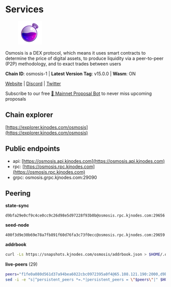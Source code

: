 # Services

<figure><img src="https://raw.githubusercontent.com/kj89/cosmos-images/main/logos/osmosis.png" alt=""><figcaption></figcaption></figure>

Osmosis is a DEX protocol, which means it uses smart contracts  to determine the price of digital assets, to produce liquidity  via a peer-to-peer (P2P) methodology, and to exact trades between users

**Chain ID**: osmosis-1 | **Latest Version Tag**: v15.0.0 | **Wasm**: ON

[Website](https://osmosis.zone) | [Discord](https://discord.gg/osmosis) | [Twitter](https://twitter.com/osmosiszone)



Subscribe to our free [🤖 Mainnet Proposal Bot](https://t.me/kjnodes_proposal_bot) to never miss upcoming proposals


## Chain explorer
[https://explorer.kjnodes.com/osmosis](https://explorer.kjnodes.com/osmosis)

## Public endpoints

* api: [https://osmosis.api.kjnodes.com](https://osmosis.api.kjnodes.com)
* rpc: [https://osmosis.rpc.kjnodes.com](https://osmosis.rpc.kjnodes.com)
* grpc: osmosis.grpc.kjnodes.com:29090

## Peering

**state-sync**

```text
d9bfa29e0cf9c4ce0cc9c26d98e5d97228f93b0b@osmosis.rpc.kjnodes.com:29656
```

**seed-node**

```text
400f3d9e30b69e78a7fb891f60d76fa3c73f0ecc@osmosis.rpc.kjnodes.com:29659
```

**addrbook**
```bash
curl -Ls https://snapshots.kjnodes.com/osmosis/addrbook.json > $HOME/.osmosisd/config/addrbook.json
```

**live-peers** (29)
```bash
peers="f1fe0a080d561d37a94bea6022cbc0972395a0f4@65.108.121.190:2000,d9bfa29e0cf9c4ce0cc9c26d98e5d97228f93b0b@65.109.88.38:29656,50d2c6d6ef06cec7167cb2588636ae3593f575a5@86.111.48.150:26656,0419c998d6aac0afdb05808ad9a935670248e209@65.108.204.56:26656,ac2fbcb5de633d136a942c28c3049e3edbc6e69a@85.239.233.61:2000,af678c610cf37bf5d443efdba7ac1354f104415c@137.184.9.18:32644,c879d94349a7be8168166250c084c68698a1d18d@45.32.181.106:26656,bfcbd83f2ecfc2e839b246a001e355079e66f0fd@24.199.110.108:30799,9f2df25f380a7e67a92c3dc5e7c33c08555b30dc@5.9.108.19:26656,253bc0e57f48cb4f70493e6109b756208e20e8fe@135.181.171.121:26656,b6ec9c7284b45eb912b01c192f7ffd8ef7508ec7@51.81.123.33:26656,b212d5740b2e11e54f56b072dc13b6134650cfb5@169.155.169.71:26656,807eda3abecff79df294d127cf58d6d5e07393ee@67.209.54.21:26656,af4b2624a7e95c52a9feaa812287a95696e04fa3@213.168.227.59:26656,ef573bd8b519f9572798444f6c229ab0a3204bb8@5.9.94.24:26656,89b6c99ecd215cbd7eeac7fe9636295600198621@176.9.158.219:41056,13d17adf418ceab5528096dcacf130830fee2b86@35.215.50.201:26656,c257db7b3a7f61688c6452d1e9dcfb3034e54fe8@143.198.98.144:26656,4d1828a3df5a7c3d05030897eb7c82e6ac79c520@135.181.138.95:12000,d0c050f33b7aa1032a3763da0e7eb8df0ac72a2c@162.55.92.114:12000,8a0caf4581f135b1468408ec398d94573da02e8c@198.244.202.140:26656,913e9db0332df1152e5afe032ab81bdb65e3f91c@110.11.23.44:26656,65f51ebf46256d829ae5903e9faf31dae35bdf46@65.109.64.245:26656,3226b67b2bb9da41b633392a785e87e8f6749939@162.55.245.149:12000,31d2c86f7957e2db91297e54c3b0456ea06c2250@173.67.177.115:26656,4e38d3caa1554d7f46a2654fa9997554c13f61f2@95.216.96.61:26656,3243426ab56b67f794fa60a79cc7f11bc7aa752d@35.210.252.64:26656,914865f0b02d76c48c5369457cf5aa4173d06ed8@54.169.236.90:26656,74e8ba742d8312c250f3237c8c8f3f951c01f9df@95.216.4.104:26656"
sed -i -e "s|^persistent_peers *=.*|persistent_peers = \"$peers\"|" $HOME/.osmosisd/config/config.toml
```

